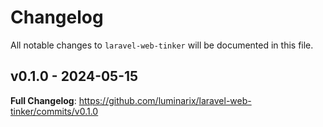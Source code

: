 # Changelog

All notable changes to `laravel-web-tinker` will be documented in this file.

## v0.1.0 - 2024-05-15

**Full Changelog**: https://github.com/luminarix/laravel-web-tinker/commits/v0.1.0

